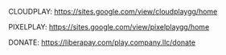 CLOUDPLAY: https://sites.google.com/view/cloudplaygg/home

PIXELPLAY: https://sites.google.com/view/pixelplaygg/home






DONATE: https://liberapay.com/play.company.llc/donate
